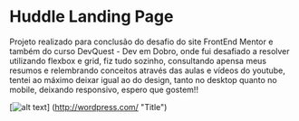 # Huddle Landing Page

Projeto realizado para conclusão do desafio do site FrontEnd Mentor e também do curso DevQuest - Dev em Dobro, onde fui desafiado a resolver utilizando flexbox e grid, fiz tudo sozinho,
consultando apensa meus resumos e relembrando conceitos através das aulas e vídeos do youtube, tentei ao máximo deixar igual ao do design, tanto no desktop quanto no mobile, deixando responsivo, espero que gostem!!

[![alt text](https://1drv.ms/i/c/18fda3c80a37ddd7/ESby-2rG0INIvtZWZ_ICXWwBPln6okPEp2XoA_uVnKs0mw?e=1LBzfd)]
(http://wordpress.com/ "Title")
